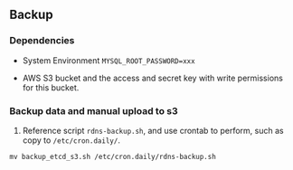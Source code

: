 ## Backup

### Dependencies

* System Environment `MYSQL_ROOT_PASSWORD=xxx`

* AWS S3 bucket and the access and secret key with write permissions for this bucket.

### Backup data and manual upload to s3

1. Reference script `rdns-backup.sh`, and use crontab to perform, such as copy to `/etc/cron.daily/`.

```
mv backup_etcd_s3.sh /etc/cron.daily/rdns-backup.sh
```